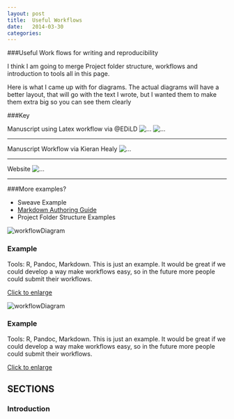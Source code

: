 ```yaml
---
layout: post
title:  Useful Workflows
date:   2014-03-30 
categories: 
---
```


###Useful Work flows for writing and reproducibility 

I think I am going to merge Project folder structure, workflows and introduction to tools all in this page.

Here is what I came up with for diagrams.  The actual diagrams will have a better layout, that will go with the text I wrote, but I wanted them to make them extra big so you can see them clearly

###Key

Manuscript using Latex workflow via @EDiLD 
<img src="{{ site.baseurl }}/assets/img/workflow1b.png" class="img-responsive" alt="...">
<img src="{{ site.baseurl }}/assets/img/key.png" class="img-responsive" alt="...">
<hr>
Manuscript Workflow via Kieran Healy 
<img src="{{ site.baseurl }}/assets/img/workflow2.png" class="img-responsive" alt="...">
<hr>
Website
<img src="{{ site.baseurl }}/assets/img/workflow3.png" class="img-responsive" alt="...">
<hr>


###More examples?

- Sweave Example
- [Markdown Authoring Guide](https://github.com/scholmd/scholmd/wiki/Tools-to-support-your-markdown-authoring)
- Project Folder Structure Examples

<div class="container">
    <div class="row centered mt grid">
    <div class="thumbnail">
      <img src="{{ site.baseurl }}/assets/img/workflow1.png" alt="workflowDiagram">
      <div class="caption">
        <h3>Example</h3>
        <p>Tools: R, Pandoc, Markdown.  This is just an example.  It would be great if we could develop a way make workflows easy, so in the future more people could submit their workflows. </p>
        <p><a href="" class="btn btn-primary" role="button">Click to enlarge</a></p>
      </div>
    </div>
  </div>
</div>

<div class="row">
  <div class="col-sm-6 col-md-4">
    <div class="thumbnail">
      <img src="{{ site.baseurl }}/assets/img/key.png" alt="workflowDiagram">
      <div class="caption">
      <div class="mt"></div>
      <div class="col-lg-4">
        <h3>Example</h3>
        <p>Tools: R, Pandoc, Markdown.  This is just an example.  It would be great if we could develop a way make workflows easy, so in the future more people could submit their workflows. </p>
        <p><a href="" class="btn btn-primary" role="button">Click to enlarge</a></p>
      </div>
    </div>
  </div>




<div class="container">
    <div class="row centered mt grid">
      <h2>SECTIONS</h2>
      <div class="mt"></div>
      <div class="col-lg-4">
        <H3>Introduction</H3>
        <a href="{{ site.baseurl }}/sections/introduction"><img src="{{ site.baseurl }}/assets/img/05.jpg" alt=""></a>
      </div>
      </div>